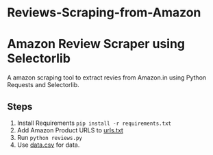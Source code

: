 # Reviews-Scraping-from-Amazon
# Amazon Review Scraper using Selectorlib 

A amazon scraping tool to extract revies from Amazon.in using Python Requests and Selectorlib.

## Steps
1. Install Requirements `pip install -r requirements.txt`
2. Add Amazon Product URLS to [urls.txt](urls.txt)
3. Run `python reviews.py`
4. Use [data.csv](data.csv) for data.

